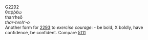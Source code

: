 <body>
  <p>G2292<br>  θαῤῥέω  <br> tharrheō  <br><i>thar-hreh‘-o </i><br>Another form for <a href="g2293.htm">2293</a>  to <i>exercise</i> <i>courage</i>: - be bold, X boldly, have confidence, be confident. Compare <a href="g5111.htm">5111</a> <br></p>
 </body>